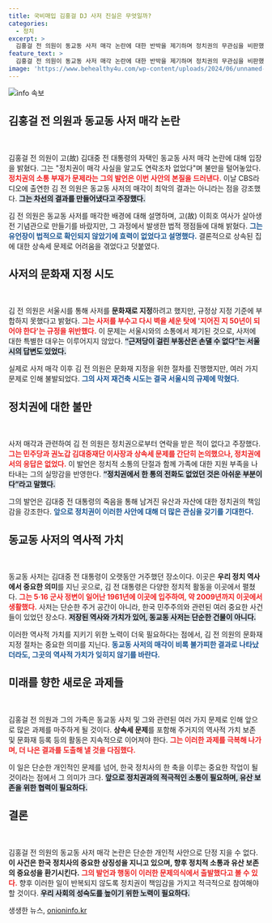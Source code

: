 ```yaml
---
title: 국비매입 김홍걸 DJ 사저 진실은 무엇일까?
categories:
  - 정치
excerpt: >
  김홍걸 전 의원이 동교동 사저 매각 논란에 대한 반박을 제기하며 정치권의 무관심을 비판했다. 유언장과 문화재 지정 불발 등 복잡한 문제를 해결하려 했지만 상속세 문제로 어려움을 겪고 있다.
feature_text: >
  김홍걸 전 의원이 동교동 사저 매각 논란에 대한 반박을 제기하며 정치권의 무관심을 비판했다. 유언장과 문화재 지정 불발 등 복잡한 문제를 해결하려 했지만 상속세 문제로 어려움을 겪고 있다.
image: 'https://www.behealthy4u.com/wp-content/uploads/2024/06/unnamed-file.png'
---
```


<p><img src="https://www.behealthy4u.com/wp-content/uploads/2024/06/unnamed-file.png" alt="info 속보" /></p>

<h2 data-ke-size="size26">김홍걸 전 의원과 동교동 사저 매각 논란</h2>

<p data-ke-size="size16">&nbsp;</p>

<p>김홍걸 전 의원이 고(故) 김대중 전 대통령의 자택인 동교동 사저 매각 논란에 대해 입장을 밝혔다. 그는 "정치권이 매각 사실을 알고도 연락조차 없었다"며 불만을 털어놓았다. <b><span style="color: #ee2323;">정치권의 소통 부재가 문제라는 그의 발언은 이번 사안의 본질을 드러낸다.</span></b> 이날 CBS라디오에 출연한 김 전 의원은 동교동 사저의 매각이 최악의 결과는 아니라는 점을 강조했다. <b><span style="background-color: #21538527;">그는 차선의 결과를 만들어냈다고 주장했다.</span></b> </p>

<p>김 전 의원은 동교동 사저를 매각한 배경에 대해 설명하며, 고(故) 이희호 여사가 살아생전 기념관으로 만들기를 바랐지만, 그 과정에서 발생한 법적 쟁점들에 대해 밝혔다. <b><span style="color: #1a5490;">그는 유언장이 법적으로 확인되지 않았기에 효력이 없었다고 설명했다.</span></b> 결론적으로 상속된 집에 대한 상속세 문제로 어려움을 겪었다고 덧붙였다.</p>

<h2 data-ke-size="size26">사저의 문화재 지정 시도</h2>

<p data-ke-size="size16">&nbsp;</p>

<p>김 전 의원은 서울시를 통해 사저를 <b>문화재로 지정</b>하려고 했지만, 규정상 지정 기준에 부합하지 못했다고 밝혔다. <b><span style="color: #ee2323;">그는 사저를 부수고 다시 벽을 세운 탓에 '지어진 지 50년이 되어야 한다'는 규정을 위반했다.</span></b> 이 문제는 서울시와의 소통에서 제기된 것으로, 사저에 대한 특별한 대우는 이루어지지 않았다. <b><span style="background-color: #21538527;">“근저당이 걸린 부동산은 손댈 수 없다”는 서울시의 답변도 있었다.</span></b> </p>

<p>실제로 사저 매각 이후 김 전 의원은 문화재 지정을 위한 절차를 진행했지만, 여러 가지 문제로 인해 불발되었다. <b><span style="color: #1a5490;">그의 사저 재건축 시도는 결국 서울시의 규제에 막혔다.</span></b></p>

<h2 data-ke-size="size26">정치권에 대한 불만</h2>

<p data-ke-size="size16">&nbsp;</p>

<p>사저 매각과 관련하여 김 전 의원은 정치권으로부터 연락을 받은 적이 없다고 주장했다. <b><span style="color: #ee2323;">그는 민주당과 권노갑 김대중재단 이사장과 상속세 문제를 간단히 논의했으나, 정치권에서의 응답은 없었다.</span></b> 이 발언은 정치적 소통의 단절과 함께 가족에 대한 지원 부족을 나타내는 그의 실망감을 반영한다. <b><span style="background-color: #21538527;">“정치권에서 한 통의 전화도 없었던 것은 아쉬운 부분이다”라고 말했다.</span></b> </p>

<p>그의 발언은 김대중 전 대통령의 죽음을 통해 남겨진 유산과 자산에 대한 정치권의 책임감을 강조한다. <b><span style="color: #1a5490;">앞으로 정치권이 이러한 사안에 대해 더 많은 관심을 갖기를 기대한다.</span></b></p>

<h2 data-ke-size="size26">동교동 사저의 역사적 가치</h2>

<p data-ke-size="size16">&nbsp;</p>

<p>동교동 사저는 김대중 전 대통령이 오랫동안 거주했던 장소이다. 이곳은 <b>우리 정치 역사에서 중요한 의미</b>를 지닌 곳으로, 김 전 대통령은 다양한 정치적 활동을 이곳에서 펼쳤다. <b><span style="color: #ee2323;">그는 5·16 군사 정변이 일어난 1961년에 이곳에 입주하여, 약 2009년까지 이곳에서 생활했다.</span></b> 사저는 단순한 주거 공간이 아니라, 한국 민주주의와 관련된 여러 중요한 사건들이 있었던 장소다. <b><span style="background-color: #21538527;">저장된 역사와 가치가 있어, 동교동 사저는 단순한 건물이 아니다.</span></b> </p>

<p>이러한 역사적 가치를 지키기 위한 노력이 더욱 필요하다는 점에서, 김 전 의원의 문화재 지정 절차는 중요한 의미를 지닌다. <b><span style="color: #1a5490;">동교동 사저의 매각이 비록 불가피한 결과로 나타났더라도, 그곳의 역사적 가치가 잊히지 않기를 바란다.</span></b></p>

<h2 data-ke-size="size26">미래를 향한 새로운 과제들</h2>

<p data-ke-size="size16">&nbsp;</p>

<p>김홍걸 전 의원과 그의 가족은 동교동 사저 및 그와 관련된 여러 가지 문제로 인해 앞으로 많은 과제를 마주하게 될 것이다. <b>상속세 문제</b>를 포함해 주거지의 역사적 가치 보존 및 문화재 등록 등의 활동은 지속적으로 이어져야 한다. <b><span style="color: #ee2323;">그는 이러한 과제를 극복해 나가며, 더 나은 결과를 도출해 낼 것을 다짐했다.</span></b> </p>

<p>이 일은 단순한 개인적인 문제를 넘어, 한국 정치사의 한 축을 이루는 중요한 작업이 될 것이라는 점에서 그 의미가 크다. <b><span style="background-color: #21538527;">앞으로 정치권과의 적극적인 소통이 필요하며, 유산 보존을 위한 협력이 필요하다.</span></b></p>

<h2 data-ke-size="size26">결론</h2>

<p data-ke-size="size16">&nbsp;</p>

<p>김홍걸 전 의원의 동교동 사저 매각 논란은 단순한 개인적 사안으로 단정 지을 수 없다. <b>이 사건은 한국 정치사의 중요한 상징성을 지니고 있으며, 향후 정치적 소통과 유산 보존의 중요성을 환기시킨다.</b> <b><span style="color: #ee2323;">그의 발언과 행동이 이러한 문제의식에서 출발했다고 볼 수 있다.</span></b> 향후 이러한 일이 반복되지 않도록 정치권이 책임감을 가지고 적극적으로 참여해야 할 것이다. <b><span style="background-color: #21538527;">우리 사회의 성숙도를 높이기 위한 노력이 필요하다.</span></b></p>
생생한 뉴스, <a href="https://onioninfo.kr" rel="dofollow">onioninfo.kr</a>


